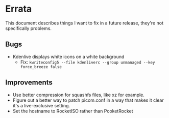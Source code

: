 Errata
======

This document describes things I want to fix in a future release, they're not specifically problems.

Bugs
----

* Kdenlive displays white icons on a white background
    * Fix: `kwriteconfig5 --file kdenliverc --group unmanaged --key force_breeze false`

Improvements
------------

* Use better compression for squashfs files, like xz for example.
* Figure out a better way to patch picom.conf in a way that makes it clear it's a live-exclusive setting.
* Set the hostname to RocketISO rather than PcoketRocket

